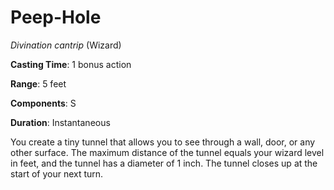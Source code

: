 # Peep-Hole
*Divination cantrip* (Wizard)

**Casting Time**: 1 bonus action

**Range**: 5 feet

**Components**: S

**Duration**: Instantaneous

You create a tiny tunnel that allows you to see through a wall, door, or any other surface. The maximum distance of the tunnel equals your wizard level in feet, and the tunnel has a diameter of 1 inch. The tunnel closes up at the start of your next turn.

